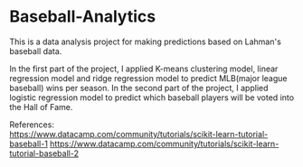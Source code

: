 # Baseball-Analytics
This is a data analysis project for making predictions based on Lahman's baseball data.<br/>

In the first part of the project, I applied K-means clustering model, linear regression model 
and ridge regression model to predict MLB(major league baseball) wins per season. In the second part 
of the project, I applied logistic regression model to predict which baseball players
will be voted into the Hall of Fame.<br/>

References:<br/>
https://www.datacamp.com/community/tutorials/scikit-learn-tutorial-baseball-1
https://www.datacamp.com/community/tutorials/scikit-learn-tutorial-baseball-2


